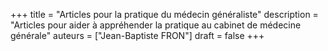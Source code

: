 +++
title = "Articles pour la pratique du médecin généraliste"
description = "Articles pour aider à appréhender la pratique au cabinet de médecine générale"
auteurs = ["Jean-Baptiste FRON"]
draft = false
+++
